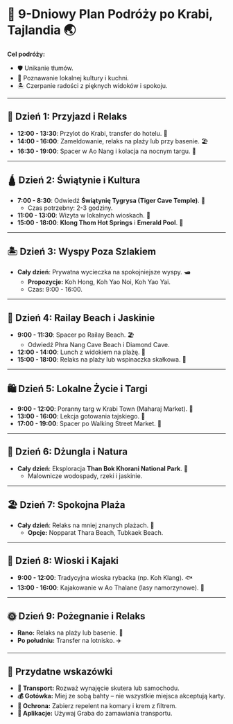 # 🌴 9-Dniowy Plan Podróży po Krabi, Tajlandia 🌏

**Cel podróży:**  
- 🛡 Unikanie tłumów.  
- 🥢 Poznawanie lokalnej kultury i kuchni.  
- 🏝 Czerpanie radości z pięknych widoków i spokoju.

---

## 🛬 **Dzień 1: Przyjazd i Relaks**  
- **12:00 - 13:30**: Przylot do Krabi, transfer do hotelu. 🚗  
- **14:00 - 16:00**: Zameldowanie, relaks na plaży lub przy basenie. 🏖  
- **16:30 - 19:00**: Spacer w Ao Nang i kolacja na nocnym targu. 🍜  

---

## 🛕 **Dzień 2: Świątynie i Kultura**  
- **7:00 - 8:30**: Odwiedź **Świątynię Tygrysa (Tiger Cave Temple)**. 🐅  
  - Czas potrzebny: 2-3 godziny.  
- **11:00 - 13:00**: Wizyta w lokalnych wioskach. 🌾  
- **15:00 - 18:00**: **Klong Thom Hot Springs** i **Emerald Pool**. 🌿  

---

## 🏝 **Dzień 3: Wyspy Poza Szlakiem**  
- **Cały dzień**: Prywatna wycieczka na spokojniejsze wyspy. 🛥  
  - **Propozycje:** Koh Hong, Koh Yao Noi, Koh Yao Yai.  
  - Czas: 9:00 - 16:00.  

---

## 🧗 **Dzień 4: Railay Beach i Jaskinie**  
- **9:00 - 11:30**: Spacer po Railay Beach. 🏖  
  - Odwiedź Phra Nang Cave Beach i Diamond Cave.  
- **12:00 - 14:00**: Lunch z widokiem na plażę. 🍹  
- **15:00 - 18:00**: Relaks na plaży lub wspinaczka skałkowa. 🧗  

---

## 🛍 **Dzień 5: Lokalne Życie i Targi**  
- **9:00 - 12:00**: Poranny targ w Krabi Town (Maharaj Market). 🛒  
- **13:00 - 16:00**: Lekcja gotowania tajskiego. 🥘  
- **17:00 - 19:00**: Spacer po Walking Street Market. 🌙  

---

## 🌳 **Dzień 6: Dżungla i Natura**  
- **Cały dzień**: Eksploracja **Than Bok Khorani National Park**. 🌲  
  - Malownicze wodospady, rzeki i jaskinie.  

---

## 🏖 **Dzień 7: Spokojna Plaża**  
- **Cały dzień**: Relaks na mniej znanych plażach. 🌅  
  - **Opcje:** Nopparat Thara Beach, Tubkaek Beach.  

---

## 🚣 **Dzień 8: Wioski i Kajaki**  
- **9:00 - 12:00**: Tradycyjna wioska rybacka (np. Koh Klang). 🐟  
- **13:00 - 16:00**: Kajakowanie w Ao Thalane (lasy namorzynowe). 🚣  

---

## 🌞 **Dzień 9: Pożegnanie i Relaks**  
- **Rano:** Relaks na plaży lub basenie. 🌴  
- **Po południu:** Transfer na lotnisko. ✈️  

---

## 📝 **Przydatne wskazówki**  
- **🚗 Transport:** Rozważ wynajęcie skutera lub samochodu.  
- **💰 Gotówka:** Miej ze sobą bahty – nie wszystkie miejsca akceptują karty.  
- **🦟 Ochrona:** Zabierz repelent na komary i krem z filtrem.  
- **📱 Aplikacje:** Używaj Graba do zamawiania transportu.  


